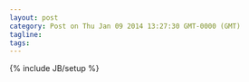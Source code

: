 ```yaml
---
layout: post
category: Post on Thu Jan 09 2014 13:27:30 GMT-0000 (GMT)
tagline: 
tags: 
---
```

{% include JB/setup %}


